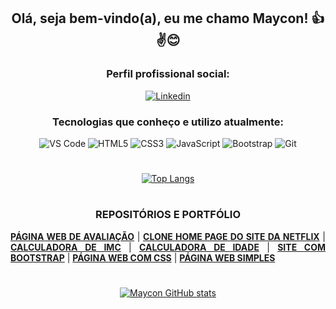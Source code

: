 <div align="center">
  
  ## Olá, seja bem-vindo(a), eu me chamo Maycon! 👍✌😊
  
  ### Perfil profissional social:
  
  <a href="https://www.linkedin.com/in/maycon-franca/"><img src="https://img.shields.io/badge/LinkedIn-0077B5?style=for-the-badge&logo=linkedin&logoColor=white" alt="Linkedin"></a>
  
  ### Tecnologias que conheço e utilizo atualmente:
  
  <div>
    <img src="https://img.shields.io/badge/Visual_Studio_Code-0078D4?style=for-the-badge&logo=visual%20studio%20code&logoColor=white" alt="VS Code">
    <img src="https://img.shields.io/badge/HTML5-E34F26?style=for-the-badge&logo=html5&logoColor=white" alt="HTML5">
    <img src="https://img.shields.io/badge/CSS3-1572B6?style=for-the-badge&logo=css3&logoColor=white" alt="CSS3">
    <img src="https://img.shields.io/badge/JavaScript-F7DF1E?style=for-the-badge&logo=javascript&logoColor=black" alt="JavaScript">
    <img src="https://img.shields.io/badge/Bootstrap-563D7C?style=for-the-badge&logo=bootstrap&logoColor=white" alt="Bootstrap">
    <img src="https://img.shields.io/badge/GIT-E44C30?style=for-the-badge&logo=git&logoColor=white" alt="Git">
  </div>

</div>

#

<div align="center">
  
  [![Top Langs](https://github-readme-stats.vercel.app/api/top-langs/?username=mayconfranca&layout=compact)](https://github.com/anuraghazra/github-readme-stats)
  
</div>

#

<div align="center">
  
  ### REPOSITÓRIOS E PORTFÓLIO
  
</div>

<div align="justify">
  <a href="https://github.com/mayconfranca/pagina-web-de-avaliacao"><b>PÁGINA WEB DE AVALIAÇÃO</b></a> |
  <a href="https://github.com/mayconfranca/clone-home-page-site-netflix/"><b>CLONE HOME PAGE DO SITE DA NETFLIX</b></a> |
  <a href="https://github.com/mayconfranca/calculadora-de-imc/"><b>CALCULADORA DE IMC</b></a> |
  <a href="https://github.com/mayconfranca/calculadora-de-idade/"><b>CALCULADORA DE IDADE</b></a> |
  <a href="https://github.com/mayconfranca/site-com-Bootstrap/"><b>SITE COM BOOTSTRAP</b></a> |
  <a href="https://github.com/mayconfranca/pagina-web-com-CSS/"><b>PÁGINA WEB COM CSS</b></a> |
  <a href="https://github.com/mayconfranca/pagina-web-simples/"><b>PÁGINA WEB SIMPLES</b>
</div>
  
#
  
<div align="center">
  
  ![Maycon GitHub stats](https://github-readme-stats.vercel.app/api?username=mayconfranca&show_icons=true&theme=gruvbox)
  
</div>
